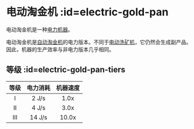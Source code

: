 # 电动淘金机 :id=electric-gold-pan

电动淘金机是一种[电力机器](/Electric-Machines#machines)。

电动淘金机是[自动淘金机](/Automated-Panning-Machine)的电力版本。不同于[电动洗矿机](/Electric-Dust-Washer)，它仍然会生成副产品。因此，机器的生产效率与非电力版本几乎相同。

## 等级 :id=electric-gold-pan-tiers

| 等级 | 电力消耗 | 机器速度 |
| :--: | :----: | :--------------: |
| I    | 2 J/s  | 1.0x             |
| II   | 4 J/s  | 3.0x             |
| III  | 14 J/s | 10.0x            |
